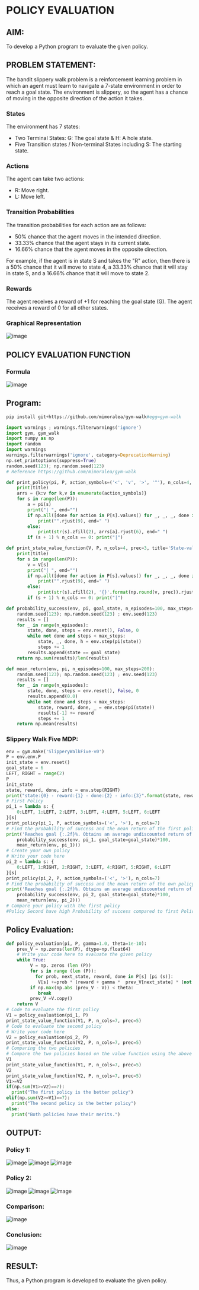 # POLICY EVALUATION

## AIM:
To develop a Python program to evaluate the given policy.

## PROBLEM STATEMENT:
The bandit slippery walk problem is a reinforcement learning problem in which an agent must learn to navigate a 7-state environment in order to reach a goal state. The environment is slippery, so the agent has a chance of moving in the opposite direction of the action it takes.

### States
The environment has 7 states:

* Two Terminal States: G: The goal state & H: A hole state.
* Five Transition states / Non-terminal States including S: The starting state.

### Actions
The agent can take two actions:

* R: Move right.
* L: Move left.

### Transition Probabilities
The transition probabilities for each action are as follows:

* 50% chance that the agent moves in the intended direction.
* 33.33% chance that the agent stays in its current state.
* 16.66% chance that the agent moves in the opposite direction.

For example, if the agent is in state S and takes the "R" action, then there is a 50% chance that it will move to state 4, a 33.33% chance that it will stay in state S, and a 16.66% chance that it will move to state 2.

### Rewards
The agent receives a reward of +1 for reaching the goal state (G). The agent receives a reward of 0 for all other states.

### Graphical Representation
![image](https://github.com/Aashima02/rl-policy-evaluation/assets/93427086/ee9c6dcf-b579-4b1c-9663-47c8b17a08b4)

## POLICY EVALUATION FUNCTION

### Formula
![image](https://github.com/Aashima02/rl-policy-evaluation/assets/93427086/574fb688-7c9f-409f-b07f-e75441d8f4b3)

## Program:
```python
pip install git+https://github.com/mimoralea/gym-walk#egg=gym-walk

import warnings ; warnings.filterwarnings('ignore')
import gym, gym_walk
import numpy as np
import random
import warnings
warnings.filterwarnings('ignore', category=DeprecationWarning)
np.set_printoptions(suppress=True)
random.seed(123); np.random.seed(123)
# Reference https://github.com/mimoralea/gym-walk
```

```python
def print_policy(pi, P, action_symbols=('<', 'v', '>', '^'), n_cols=4, title='Policy:'):
    print(title)
    arrs = {k:v for k,v in enumerate(action_symbols)}
    for s in range(len(P)):
        a = pi(s)
        print("| ", end="")
        if np.all([done for action in P[s].values() for _, _, _, done in action]):
            print("".rjust(9), end=" ")
        else:
            print(str(s).zfill(2), arrs[a].rjust(6), end=" ")
        if (s + 1) % n_cols == 0: print("|")
```

```python
def print_state_value_function(V, P, n_cols=4, prec=3, title='State-value function:'):
    print(title)
    for s in range(len(P)):
        v = V[s]
        print("| ", end="")
        if np.all([done for action in P[s].values() for _, _, _, done in action]):
            print("".rjust(9), end=" ")
        else:
            print(str(s).zfill(2), '{}'.format(np.round(v, prec)).rjust(6), end=" ")
        if (s + 1) % n_cols == 0: print("|")
```

```python
def probability_success(env, pi, goal_state, n_episodes=100, max_steps=200):
    random.seed(123); np.random.seed(123) ; env.seed(123)
    results = []
    for _ in range(n_episodes):
        state, done, steps = env.reset(), False, 0
        while not done and steps < max_steps:
            state, _, done, h = env.step(pi(state))
            steps += 1
        results.append(state == goal_state)
    return np.sum(results)/len(results)
```

```python
def mean_return(env, pi, n_episodes=100, max_steps=200):
    random.seed(123); np.random.seed(123) ; env.seed(123)
    results = []
    for _ in range(n_episodes):
        state, done, steps = env.reset(), False, 0
        results.append(0.0)
        while not done and steps < max_steps:
            state, reward, done, _ = env.step(pi(state))
            results[-1] += reward
            steps += 1
    return np.mean(results)
```
### Slippery Walk Five MDP:
```python
env = gym.make('SlipperyWalkFive-v0')
P = env.env.P
init_state = env.reset()
goal_state = 6
LEFT, RIGHT = range(2)
P
init_state
state, reward, done, info = env.step(RIGHT)
print("state:{0} - reward:{1} - done:{2} - info:{3}".format(state, reward, done, info))
# First Policy
pi_1 = lambda s: {
    0:LEFT, 1:LEFT, 2:LEFT, 3:LEFT, 4:LEFT, 5:LEFT, 6:LEFT
}[s]
print_policy(pi_1, P, action_symbols=('<', '>'), n_cols=7)
# Find the probability of success and the mean return of the first policy
print('Reaches goal {:.2f}%. Obtains an average undiscounted return of {:.4f}.'.format(
    probability_success(env, pi_1, goal_state=goal_state)*100,
    mean_return(env, pi_1)))
# Create your own policy
# Write your code here
pi_2 = lambda s: {
    0:LEFT, 1:RIGHT, 2:RIGHT, 3:LEFT, 4:RIGHT, 5:RIGHT, 6:LEFT
}[s]
print_policy(pi_2, P, action_symbols=('<', '>'), n_cols=7)
# Find the probability of success and the mean return of the own policy
print('Reaches goal {:.2f}%. Obtains an average undiscounted return of {:.4f}.'.format(
    probability_success(env, pi_2, goal_state=goal_state)*100,
    mean_return(env, pi_2)))
# Compare your policy with the first policy
#Policy Second have high Probability of success compared to first Policy
```

## Policy Evaluation:
```python
def policy_evaluation(pi, P, gamma=1.0, theta=1e-10):
    prev_V = np.zeros(len(P), dtype=np.float64)
    # Write your code here to evaluate the given policy
    while True:
         V = np. zeros (len (P))
         for s in range (len (P)):
           for prob, next_state, reward, done in P[s] [pi (s)]:
            V[s] +=prob * (reward + gamma *  prev_V[next_state] * (not done))
         if np.max(np.abs (prev_V - V)) < theta:
            break
         prev_V =V.copy()
    return V
# Code to evaluate the first policy
V1 = policy_evaluation(pi_1, P)
print_state_value_function(V1, P, n_cols=7, prec=5)
# Code to evaluate the second policy
# Write your code here
V2 = policy_evaluation(pi_2, P)
print_state_value_function(V2, P, n_cols=7, prec=5)
# Comparing the two policies
# Compare the two policies based on the value function using the above equation and find the best policy
V1
print_state_value_function(V1, P, n_cols=7, prec=5)
V2
print_state_value_function(V2, P, n_cols=7, prec=5)
V1>=V2
if(np.sum(V1>=V2)==7):
  print("The first policy is the better policy")
elif(np.sum(V2>=V1)==7):
  print("The second policy is the better policy")
else:
  print("Both policies have their merits.")

```

## OUTPUT:
### Policy 1:
![image](https://github.com/Aashima02/rl-policy-evaluation/assets/93427086/8569d152-1cbc-42b2-af2c-1abe3dc34209)
![image](https://github.com/Aashima02/rl-policy-evaluation/assets/93427086/c3227142-e859-433c-ae52-b0221f22b639)
![image](https://github.com/Aashima02/rl-policy-evaluation/assets/93427086/3cb8176a-d6c7-42b3-a13b-8fa6eea829e5)



### Policy 2:
![image](https://github.com/sangeethak15-AI/rl-policy-evaluation/assets/93992063/0d254e9e-4aab-4126-9cb9-935285b5bd1a)
![image](https://github.com/sangeethak15-AI/rl-policy-evaluation/assets/93992063/b8a640a3-25dc-4a9e-808f-5dc22c6e664b)
![image](https://github.com/sangeethak15-AI/rl-policy-evaluation/assets/93992063/f12a98f1-d26e-41dd-a4c9-f92dca77789d)


### Comparison:
![image](https://github.com/Aashima02/rl-policy-evaluation/assets/93427086/1ee6d217-5ada-4fc0-ae3d-e3701e13746a)


### Conclusion:
![image](https://github.com/Aashima02/rl-policy-evaluation/assets/93427086/18f14f65-c243-4b57-b72d-4f077e0cbe96)


## RESULT:
Thus, a Python program is developed to evaluate the given policy.

